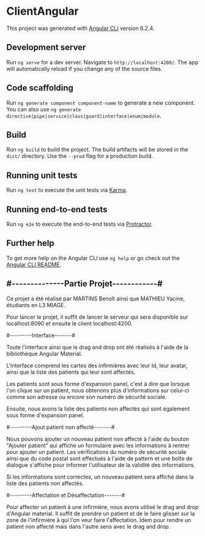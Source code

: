 # ClientAngular

This project was generated with [Angular CLI](https://github.com/angular/angular-cli) version 6.2.4.

## Development server

Run `ng serve` for a dev server. Navigate to `http://localhost:4200/`. The app will automatically reload if you change any of the source files.

## Code scaffolding

Run `ng generate component component-name` to generate a new component. You can also use `ng generate directive|pipe|service|class|guard|interface|enum|module`.

## Build

Run `ng build` to build the project. The build artifacts will be stored in the `dist/` directory. Use the `--prod` flag for a production build.

## Running unit tests

Run `ng test` to execute the unit tests via [Karma](https://karma-runner.github.io).

## Running end-to-end tests

Run `ng e2e` to execute the end-to-end tests via [Protractor](http://www.protractortest.org/).

## Further help

To get more help on the Angular CLI use `ng help` or go check out the [Angular CLI README](https://github.com/angular/angular-cli/blob/master/README.md).



## #--------------Partie Projet------------#

Ce projet a été réalisé par MARTINS Benoît ainsi que MATHIEU Yacine, étudiants en L3 MIAGE.

Pour lancer le projet, il suffit de lancer le serveur qui sera disponible sur localhost:8090 et ensuite le client localhost:4200.

#---------Interface-------#

Toute l'interface ainsi que le drag and drop ont été réalisés à l'aide de la bibliothèque Angular Material.

L'interface comprend les cartes des infirmières avec leur Id, leur avatar, ainsi que la liste des patients qui leur sont affectés.

Les patients sont sous forme d'expansion panel, c'est à dire que lorsque l'on clique sur un patient, nous obtenons plus d'informations sur celui-ci comme
son adresse ou encore son numéro de sécurité sociale.

Ensuite, nous avons la liste des patients non affectés qui sont également sous forme d'expansion panel.

#---------Ajout patient non affecté-------#

Nous pouvons ajouter un nouveau patient non affecté à l'aide du bouton "Ajouter patient" qui affiche un formulaire avec les informations à rentrer pour ajouter un patient.
Les vérifications du numéro de sécurité sociale ainsi que du code postal sont effectués à l'aide de pattern et une boîte de dialogue s'affiche pour informer l'utilisateur de la validité des informations.

Si les informations sont correctes, un nouveau patient sera affiché dans la liste des patients non affectés.

#---------Affectation et Désaffectation-------#

Pour affecter un patient à une infirmière, nous avons utilisé le drag and drop d'Angular material. Il suffit de prendre un patient et de le faire glisser sur la zone de l'infirmière à qui l'on veur faire l'affectation.
Idem pour rendre un patient non affecté mais dans l'autre sens avec le drag and drop.
